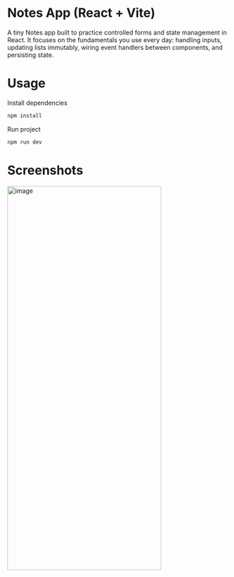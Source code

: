 # Notes App (React + Vite)

A tiny Notes app built to practice controlled forms and state management in React. It focuses on the fundamentals you use every day: 
handling inputs, updating lists immutably, wiring event handlers between components, and persisting state.

# Usage
Install dependencies
```bash 
npm install
```

Run project
```bash
npm run dev
```

# Screenshots
<img style="heigh: auto; width: 350px" width="543" height="873" alt="image" src="https://github.com/user-attachments/assets/f081d7ab-9082-423a-ae75-89a4a35db25b" />
